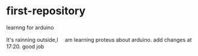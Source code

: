 # first-repository
learnng for arduino

It's rainning outside,I　 am learning proteus about arduino.
add changes at 17:20.
good job
